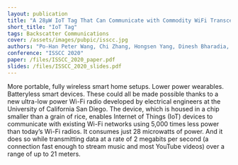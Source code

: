 ```yaml
---
layout: publication
title: "A 28μW IoT Tag That Can Communicate with Commodity WiFi Transceivers via a Single-Side-Band QPSK Backscatter Communication Technique"
short_title: "IoT Tag"
tags: Backscatter Communications
cover: /assets/images/pubpic/isscc.jpg
authors: "Po-Han Peter Wang, Chi Zhang, Hongsen Yang, Dinesh Bharadia, Patrick P. Mercier"
conference: "ISSCC 2020"
paper: /files/ISSCC_2020_paper.pdf
slides: /files/ISSCC_2020_slides.pdf
---
```

More portable, fully wireless smart home setups. Lower power wearables. Batteryless smart devices. These could all be made possible thanks to a new ultra-low power Wi-Fi radio developed by electrical engineers at the University of California San Diego. The device, which is housed in a chip smaller than a grain of rice, enables Internet of Things (IoT) devices to communicate with existing Wi-Fi networks using 5,000 times less power than today’s Wi-Fi radios. It consumes just 28 microwatts of power. And it does so while transmitting data at a rate of 2 megabits per second (a connection fast enough to stream music and most YouTube videos) over a range of up to 21 meters.
